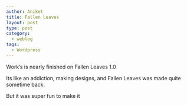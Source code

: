 ```yaml
---
author: Aniket
title: Fallen Leaves
layout: post
type: post
category:
  - weblog
tags:
  - Wordpress
---
```

Work’s is nearly finished on Fallen Leaves 1.0

Its like an addiction, making designs, and Fallen Leaves was made quite sometime back.

But it was super fun to make it